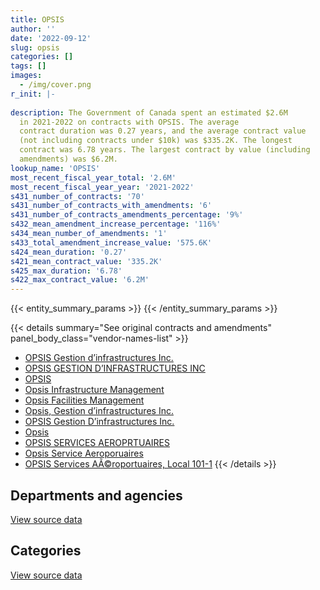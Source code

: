 ```yaml
---
title: OPSIS
author: ''
date: '2022-09-12'
slug: opsis
categories: []
tags: []
images:
  - /img/cover.png
r_init: |-
  
description: The Government of Canada spent an estimated $2.6M
  in 2021-2022 on contracts with OPSIS. The average
  contract duration was 0.27 years, and the average contract value
  (not including contracts under $10k) was $335.2K. The longest
  contract was 6.78 years. The largest contract by value (including
  amendments) was $6.2M.
lookup_name: 'OPSIS'
most_recent_fiscal_year_total: '2.6M'
most_recent_fiscal_year_year: '2021-2022'
s431_number_of_contracts: '70'
s431_number_of_contracts_with_amendments: '6'
s431_number_of_contracts_amendments_percentage: '9%'
s432_mean_amendment_increase_percentage: '116%'
s434_mean_number_of_amendments: '1'
s433_total_amendment_increase_value: '575.6K'
s424_mean_duration: '0.27'
s421_mean_contract_value: '335.2K'
s425_max_duration: '6.78'
s422_max_contract_value: '6.2M'
---
```


<script src="/rmarkdown-libs/htmlwidgets/htmlwidgets.js"></script>
<link href="/rmarkdown-libs/datatables-css/datatables-crosstalk.css" rel="stylesheet" />
<script src="/rmarkdown-libs/datatables-binding/datatables.js"></script>
<script src="/rmarkdown-libs/jquery/jquery-3.6.0.min.js"></script>
<link href="/rmarkdown-libs/dt-core-bootstrap/css/dataTables.bootstrap.min.css" rel="stylesheet" />
<link href="/rmarkdown-libs/dt-core-bootstrap/css/dataTables.bootstrap.extra.css" rel="stylesheet" />
<script src="/rmarkdown-libs/dt-core-bootstrap/js/jquery.dataTables.min.js"></script>
<script src="/rmarkdown-libs/dt-core-bootstrap/js/dataTables.bootstrap.min.js"></script>
<link href="/rmarkdown-libs/crosstalk/css/crosstalk.min.css" rel="stylesheet" />
<script src="/rmarkdown-libs/crosstalk/js/crosstalk.min.js"></script>
<script src="/rmarkdown-libs/htmlwidgets/htmlwidgets.js"></script>
<link href="/rmarkdown-libs/datatables-css/datatables-crosstalk.css" rel="stylesheet" />
<script src="/rmarkdown-libs/datatables-binding/datatables.js"></script>
<script src="/rmarkdown-libs/jquery/jquery-3.6.0.min.js"></script>
<link href="/rmarkdown-libs/dt-core-bootstrap/css/dataTables.bootstrap.min.css" rel="stylesheet" />
<link href="/rmarkdown-libs/dt-core-bootstrap/css/dataTables.bootstrap.extra.css" rel="stylesheet" />
<script src="/rmarkdown-libs/dt-core-bootstrap/js/jquery.dataTables.min.js"></script>
<script src="/rmarkdown-libs/dt-core-bootstrap/js/dataTables.bootstrap.min.js"></script>
<link href="/rmarkdown-libs/crosstalk/css/crosstalk.min.css" rel="stylesheet" />
<script src="/rmarkdown-libs/crosstalk/js/crosstalk.min.js"></script>

{{< entity_summary_params >}}
{{< /entity_summary_params >}}

{{< details summary="See original contracts and amendments" panel_body_class="vendor-names-list" >}}
- [OPSIS Gestion d’infrastructures Inc.](https://search.open.canada.ca/en/ct/?sort=contract_value_f%20desc&page=1&search_text=%22OPSIS%20Gestion%20d%27infrastructures%20Inc.%22)
- [OPSIS GESTION D’INFRASTRUCTURES INC](https://search.open.canada.ca/en/ct/?sort=contract_value_f%20desc&page=1&search_text=%22OPSIS%20GESTION%20D%27INFRASTRUCTURES%20INC%22)
- [OPSIS](https://search.open.canada.ca/en/ct/?sort=contract_value_f%20desc&page=1&search_text=%22OPSIS%22)
- [Opsis Infrastructure Management](https://search.open.canada.ca/en/ct/?sort=contract_value_f%20desc&page=1&search_text=%22Opsis%20Infrastructure%20Management%22)
- [Opsis Facilities Management](https://search.open.canada.ca/en/ct/?sort=contract_value_f%20desc&page=1&search_text=%22Opsis%20Facilities%20Management%22)
- [Opsis, Gestion d’infrastructures Inc.](https://search.open.canada.ca/en/ct/?sort=contract_value_f%20desc&page=1&search_text=%22Opsis%2c%20Gestion%20d%e2%80%99infrastructures%20Inc.%22)
- [OPSIS Gestion D’infrastructures Inc.](https://search.open.canada.ca/en/ct/?sort=contract_value_f%20desc&page=1&search_text=%22OPSIS%20Gestion%20D%27infrastructures%20Inc.%22)
- [Opsis](https://search.open.canada.ca/en/ct/?sort=contract_value_f%20desc&page=1&search_text=%22Opsis%22)
- [OPSIS SERVICES AEROPRTUAIRES](https://search.open.canada.ca/en/ct/?sort=contract_value_f%20desc&page=1&search_text=%22OPSIS%20SERVICES%20AEROPRTUAIRES%22)
- [Opsis Service Aeroporuaires](https://search.open.canada.ca/en/ct/?sort=contract_value_f%20desc&page=1&search_text=%22Opsis%20Service%20Aeroporuaires%22)
- [OPSIS Services AÃ©roportuaires, Local 101-1](https://search.open.canada.ca/en/ct/?sort=contract_value_f%20desc&page=1&search_text=%22OPSIS%20Services%20A%c3%83%c2%a9roportuaires%2c%20Local%20101-1%22)
{{< /details >}}

## Departments and agencies

<div id="htmlwidget-1" style="width:100%;height:auto;" class="datatables html-widget"></div>
<script type="application/json" data-for="htmlwidget-1">{"x":{"style":"bootstrap","filter":"none","vertical":false,"data":[["<a href=\"/departments/dnd-mdn/\">National Defence<\/a>","<a href=\"/departments/nrc-cnrc/\">National Research Council Canada<\/a>"],[2561511.01,1638833.7],[5711981.24,1522766.88],[2368811.62,1323963.4],[1432230.98,1168872.06]],"container":"<table class=\"table table-striped table-hover row-border order-column display\">\n  <thead>\n    <tr>\n      <th>Department<\/th>\n      <th>2018-2019<\/th>\n      <th>2019-2020<\/th>\n      <th>2020-2021<\/th>\n      <th>2021-2022<\/th>\n    <\/tr>\n  <\/thead>\n<\/table>","options":{"order":[[4,"desc"]],"pageLength":10,"autoWidth":true,"columnDefs":[{"targets":1,"render":"function(data, type, row, meta) {\n    return type !== 'display' ? data : DTWidget.formatCurrency(data, \"$\", 2, 3, \",\", \".\", true, null);\n  }"},{"targets":2,"render":"function(data, type, row, meta) {\n    return type !== 'display' ? data : DTWidget.formatCurrency(data, \"$\", 2, 3, \",\", \".\", true, null);\n  }"},{"targets":3,"render":"function(data, type, row, meta) {\n    return type !== 'display' ? data : DTWidget.formatCurrency(data, \"$\", 2, 3, \",\", \".\", true, null);\n  }"},{"targets":4,"render":"function(data, type, row, meta) {\n    return type !== 'display' ? data : DTWidget.formatCurrency(data, \"$\", 2, 3, \",\", \".\", true, null);\n  }"},{"width":"16%","targets":[1,2,3,4]},{"className":"dt-right","targets":[1,2,3,4]}],"orderClasses":false}},"evals":["options.columnDefs.0.render","options.columnDefs.1.render","options.columnDefs.2.render","options.columnDefs.3.render"],"jsHooks":[]}</script>
<p class="text-right">
<a href="https://github.com/GoC-Spending/contracts-data/tree/main/data/out/vendors/opsis/summary_by_fiscal_year_by_department.csv" class="source-data-link btn btn-link">View source data</a>
</p>

## Categories

<div id="htmlwidget-2" style="width:100%;height:auto;" class="datatables html-widget"></div>
<script type="application/json" data-for="htmlwidget-2">{"x":{"style":"bootstrap","filter":"none","vertical":false,"data":[["<a href=\"/categories/facilities_and_construction/\">Facilities and construction<\/a>","<a href=\"/categories/professional_services/\">Professional services<\/a>"],[3504347.8,695996.91],[3393391.97,3841356.15],[3687554.03,5220.99],[1168872.06,1432230.98]],"container":"<table class=\"table table-striped table-hover row-border order-column display\">\n  <thead>\n    <tr>\n      <th>Category<\/th>\n      <th>2018-2019<\/th>\n      <th>2019-2020<\/th>\n      <th>2020-2021<\/th>\n      <th>2021-2022<\/th>\n    <\/tr>\n  <\/thead>\n<\/table>","options":{"order":[[4,"desc"]],"dom":"t","pageLength":30,"autoWidth":true,"columnDefs":[{"targets":1,"render":"function(data, type, row, meta) {\n    return type !== 'display' ? data : DTWidget.formatCurrency(data, \"$\", 2, 3, \",\", \".\", true, null);\n  }"},{"targets":2,"render":"function(data, type, row, meta) {\n    return type !== 'display' ? data : DTWidget.formatCurrency(data, \"$\", 2, 3, \",\", \".\", true, null);\n  }"},{"targets":3,"render":"function(data, type, row, meta) {\n    return type !== 'display' ? data : DTWidget.formatCurrency(data, \"$\", 2, 3, \",\", \".\", true, null);\n  }"},{"targets":4,"render":"function(data, type, row, meta) {\n    return type !== 'display' ? data : DTWidget.formatCurrency(data, \"$\", 2, 3, \",\", \".\", true, null);\n  }"},{"width":"16%","targets":[1,2,3,4]},{"className":"dt-right","targets":[1,2,3,4]}],"orderClasses":false,"lengthMenu":[10,25,30,50,100]}},"evals":["options.columnDefs.0.render","options.columnDefs.1.render","options.columnDefs.2.render","options.columnDefs.3.render"],"jsHooks":[]}</script>
<p class="text-right">
<a href="https://github.com/GoC-Spending/contracts-data/tree/main/data/out/vendors/opsis/summary_by_fiscal_year_by_category.csv" class="source-data-link btn btn-link">View source data</a>
</p>
